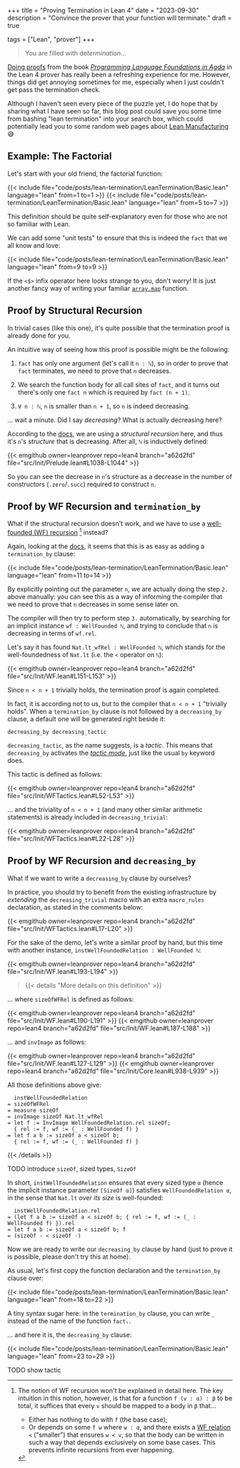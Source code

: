 +++
title = "Proving Termination in Lean 4"
date = "2023-09-30"
description = "Convince the prover that your function will terminate."
draft = true

tags = ["Lean", "prover"]
+++

<!-- markdownlint-configure-file { "MD046": { "style": "fenced" } } -->
<!-- markdownlint-configure-file { "MD049": { "style": "underscore" } } -->

> You are filled with de*termination*...

[Doing proofs](https://github.com/rami3l/plfl) from
the book [_Programming Language Foundations in Agda_](https://plfa.github.io)
in the Lean 4 prover has really been a refreshing experience for me.
However, things did get annoying sometimes for me,
especially when I just couldn't get pass the termination check.

Although I haven't seen every piece of the puzzle yet,
I do hope that by sharing what I have seen so far,
this blog post could save you some time from bashing "lean termination" into your search box,
which could potentially lead you to some random web pages about
[Lean Manufacturing](https://en.wikipedia.org/wiki/Lean_manufacturing) 😅

## Example: The Factorial

Let's start with your old friend, the factorial function:

{{< include file="code/posts/lean-termination/LeanTermination/Basic.lean" language="lean" from=1 to=1 >}}
{{< include file="code/posts/lean-termination/LeanTermination/Basic.lean" language="lean" from=5 to=7 >}}

This definition should be quite self-explanatory even for those who are not so familiar with Lean.

We can add some "unit tests" to ensure that this is indeed the `fact` that we all know and love:

{{< include file="code/posts/lean-termination/LeanTermination/Basic.lean" language="lean" from=9 to=9 >}}

If the `<$>` infix operator here looks strange to you, don't worry!
It is just another fancy way of writing your familiar
[`array.map`](https://developer.mozilla.org/en-US/docs/Web/JavaScript/Reference/Global_Objects/Array/map)
function.

## Proof by Structural Recursion

In trivial cases (like this one),
it's quite possible that the termination proof is already done for you.

An intuitive way of seeing how this proof is possible might be the following:

1. `fact` has only one argument (let's call it `n : ℕ`),
   so in order to prove that `fact` terminates,
   we need to prove that `n` decreases.

2. We search the function body for all call sites of `fact`,
   and it turns out there's only one `fact n` which is required by `fact (n + 1)`.

3. `∀ n : ℕ`, `n` is smaller than `n + 1`, so `n` is indeed decreasing.

... wait a minute.
Did I say _decreasing_?
What is actually decreasing here?

According to the [docs](https://lean-lang.org/theorem_proving_in_lean4/induction_and_recursion.html#structural-recursion-and-induction),
we are using a _structural recursion_ here,
and thus it's `n`'s _structure_ that is decreasing.
After all, `ℕ` is inductively defined:

{{< emgithub owner=leanprover repo=lean4 branch="a62d2fd" file="src/Init/Prelude.lean#L1038-L1044" >}}

So you can see the decrease in `n`'s structure as a decrease in
the number of constructors (`.zero`/`.succ`) required to construct `n`.

## Proof by WF Recursion and `termination_by`

What if the structural recursion doesn't work,
and we have to use a [well-founded (WF) recursion] [^wf-rec] instead?

[well-founded (WF) recursion]: https://lean-lang.org/theorem_proving_in_lean4/induction_and_recursion.html#well-founded-recursion-and-induction

[^wf-rec]:
    The notion of WF recursion won't be explained in detail here.
    The key intuition in this notion, however,
    is that for a function `f (v : α) : β` to be total, it suffices that
    every `v` should be mapped to a body in `β` that...

    <!-- markdownlint-disable-line -->

    - Either has nothing to do with `f` (the base case);
    - Or depends on some `f w` where `w : α`,
      and there exists a
      [WF relation](https://en.wikipedia.org/wiki/Well-founded_relation)
      `≺` ("smaller") that ensures `w ≺ v`,
      so that the body can be written in such a way that depends exclusively
      on some base cases.
      This prevents infinite recursions from ever happening.

Again, looking at the [docs](https://lean-lang.org/theorem_proving_in_lean4/induction_and_recursion.html#well-founded-recursion-and-induction),
it seems that this is as easy as adding a `termination_by` clause:

{{< include file="code/posts/lean-termination/LeanTermination/Basic.lean" language="lean" from=11 to=14 >}}

By explicitly pointing out the parameter `n`,
we are actually doing the step `2.` above manually:
you can see this as a way of informing the compiler that
we need to prove that `n` decreases in some sense later on.

The compiler will then try to perform step `3.` automatically,
by searching for an implicit instance `wf : WellFounded ℕ`,
and trying to conclude that `n` is decreasing in terms of `wf.rel`.

Let's say it has found `Nat.lt_wfRel : WellFounded ℕ`,
which stands for the well-foundedness of `Nat.lt` (i.e. the `<` operator on `ℕ`):

{{< emgithub owner=leanprover repo=lean4 branch="a62d2fd" file="src/Init/WF.lean#L151-L153" >}}

Since `n < n + 1` trivially holds, the termination proof is again completed.

In fact, it is according not to us, but to the compiler that `n < n + 1` "trivially holds".
When a `termination_by` clause is not followed by a `decreasing_by` clause,
a default one will be generated right beside it:

```lean
decreasing_by decreasing_tactic
```

`decreasing_tactic`, as the name suggests, is a _tactic_.
This means that `decreasing_by` activates the [_tactic mode_](https://lean-lang.org/theorem_proving_in_lean4/tactics.html#entering-tactic-mode),
just like the usual `by` keyword does.

This tactic is defined as follows:

{{< emgithub owner=leanprover repo=lean4 branch="a62d2fd" file="src/Init/WFTactics.lean#L52-L53" >}}

... and the triviality of `n < n + 1` (and many other similar arithmetic statements)
is already included in `decreasing_trivial`:

{{< emgithub owner=leanprover repo=lean4 branch="a62d2fd" file="src/Init/WFTactics.lean#L22-L28" >}}

## Proof by WF Recursion and `decreasing_by`

What if we want to write a `decreasing_by` clause by ourselves?

In practice, you should try to benefit from the existing infrastructure by _extending_
the `decreasing_trivial` macro with an extra `macro_rules` declaration,
as stated in the comments below:

{{< emgithub owner=leanprover repo=lean4 branch="a62d2fd" file="src/Init/WFTactics.lean#L17-L20" >}}

For the sake of the demo, let's write a similar proof by hand,
but this time with another instance, `instWellFoundedRelation : WellFounded ℕ`:

{{< emgithub owner=leanprover repo=lean4 branch="a62d2fd" file="src/Init/WF.lean#L193-L194" >}}

> {{< details "More details on this definition" >}}

... where `sizeOfWFRel` is defined as follows:

{{< emgithub owner=leanprover repo=lean4 branch="a62d2fd" file="src/Init/WF.lean#L190-L191" >}}
{{< emgithub owner=leanprover repo=lean4 branch="a62d2fd" file="src/Init/WF.lean#L187-L188" >}}

... and `invImage` as follows:

{{< emgithub owner=leanprover repo=lean4 branch="a62d2fd" file="src/Init/WF.lean#L127-L129" >}}
{{< emgithub owner=leanprover repo=lean4 branch="a62d2fd" file="src/Init/Core.lean#L938-L939" >}}

All those definitions above give:

```lean
  instWellFoundedRelation
= sizeOfWFRel
= measure sizeOf
= invImage sizeOf Nat.lt_wfRel
= let f := InvImage WellFoundedRelation.rel sizeOf;
  { rel := f, wf := (_ : WellFounded f) }
= let f a b := sizeOf a < sizeOf b;
  { rel := f, wf := (_ : WellFounded f) }
```

{{< /details >}}

TODO introduce `sizeOf`, sized types, `SizeOf`

In short, `instWellFoundedRelation` ensures that every sized type `α`
(hence the implicit instance parameter `[SizeOf α]`)
satisfies `WellFoundedRelation α`,
in the sense that `Nat.lt` _over its size_ is well-founded:

```lean
  instWellFoundedRelation.rel
= (let f a b := sizeOf a < sizeOf b; { rel := f, wf := (_ : WellFounded f) }).rel
= let f a b := sizeOf a < sizeOf b; f
= (sizeOf · < sizeOf ·)
```

Now we are ready to write our `decreasing_by` clause by hand
(just to prove it is possible, please don't try this at home).

As usual, let's first copy the function declaration and the `termination_by` clause over:

{{< include file="code/posts/lean-termination/LeanTermination/Basic.lean" language="lean" from=18 to=22 >}}

A tiny syntax sugar here: in the `termination_by` clause,
you can write `_` instead of the name of the function `factₛ`.

... and here it is, the `decreasing_by` clause:

{{< include file="code/posts/lean-termination/LeanTermination/Basic.lean" language="lean" from=23 to=29 >}}

TODO show tactic

<!-- {{< emgithub owner=leanprover repo=lean4 branch="a62d2fd" file="src/Init/WFTactics.lean#L33-L44" >}} -->
<!-- {{< emgithub owner=leanprover repo=lean4 branch="a62d2fd" file="src/Init/WFTactics.lean#L12-L13" >}} -->
